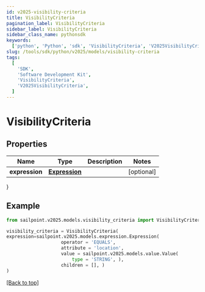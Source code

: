 ```yaml
---
id: v2025-visibility-criteria
title: VisibilityCriteria
pagination_label: VisibilityCriteria
sidebar_label: VisibilityCriteria
sidebar_class_name: pythonsdk
keywords:
  ['python', 'Python', 'sdk', 'VisibilityCriteria', 'V2025VisibilityCriteria']
slug: /tools/sdk/python/v2025/models/visibility-criteria
tags:
  [
    'SDK',
    'Software Development Kit',
    'VisibilityCriteria',
    'V2025VisibilityCriteria',
  ]
---
```


# VisibilityCriteria

## Properties

| Name           | Type                         | Description | Notes      |
| -------------- | ---------------------------- | ----------- | ---------- |
| **expression** | [**Expression**](expression) |             | [optional] |

}

## Example

```python
from sailpoint.v2025.models.visibility_criteria import VisibilityCriteria

visibility_criteria = VisibilityCriteria(
expression=sailpoint.v2025.models.expression.Expression(
                    operator = 'EQUALS',
                    attribute = 'location',
                    value = sailpoint.v2025.models.value.Value(
                        type = 'STRING', ),
                    children = [], )
)

```

[[Back to top]](#)
